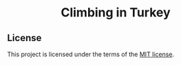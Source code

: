 <h1 align="center">
  Climbing in Turkey
</h1>


## License

This project is licensed under the terms of the [MIT license](/LICENSE).

